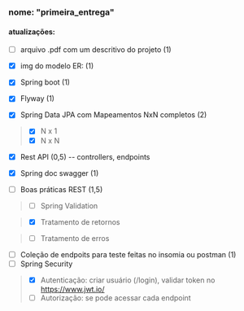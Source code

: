 ### nome: "primeira_entrega"
#### atualizações:

- [ ] arquivo .pdf com um descritivo do projeto (1)

- [x] img do modelo ER: (1)

- [x] Spring boot (1)

- [x] Flyway (1)

- [x] Spring Data JPA com Mapeamentos NxN completos (2) 
> - [x] N x 1
> - [x] N x N

- [x] Rest API (0,5) -- controllers, endpoints

- [x] Spring doc swagger (1)

- [ ] Boas práticas REST (1,5)

> - [ ] Spring Validation

> - [x] Tratamento de retornos

> - [ ] Tratamento de erros

- [ ] Coleção de endpoits para teste feitas no insomia ou postman (1)
- [ ] Spring Security
> - [x] Autenticação: criar usuário (/login), validar token no https://www.jwt.io/
> - [ ] Autorização: se pode acessar cada endpoint